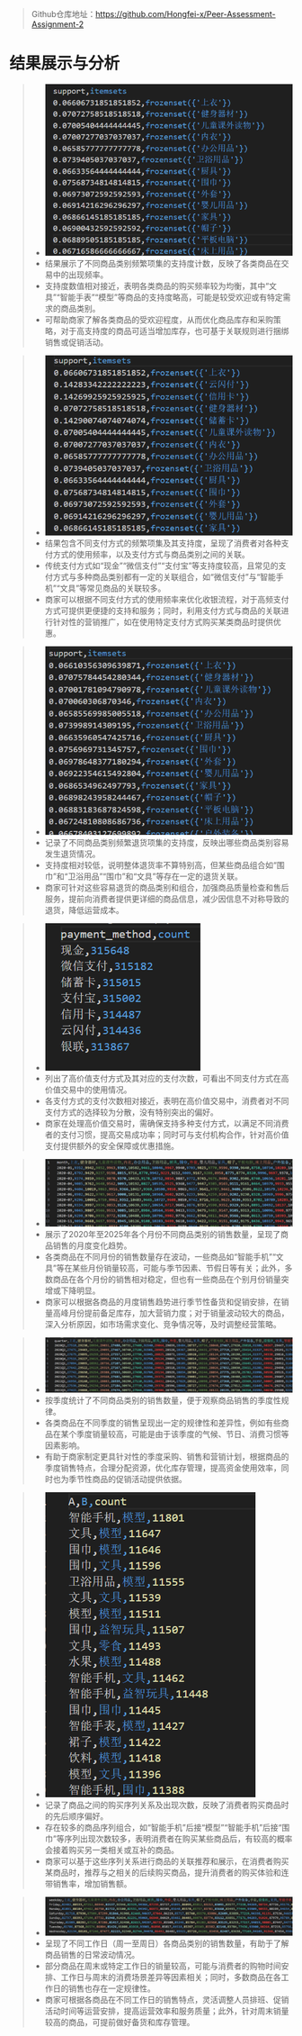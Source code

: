 > Github仓库地址：https://github.com/Hongfei-x/Peer-Assessment-Assignment-2

# 结果展示与分析
>- ![alt text](image.png)
>- 结果展示了不同商品类别频繁项集的支持度计数，反映了各类商品在交易中的出现频率。
>- 支持度数值相对接近，表明各类商品的购买频率较为均衡，其中“文具”“智能手表”“模型”等商品的支持度略高，可能是较受欢迎或有特定需求的商品类别。
>- 可帮助商家了解各类商品的受欢迎程度，从而优化商品库存和采购策略，对于高支持度的商品可适当增加库存，也可基于关联规则进行捆绑销售或促销活动。

>- ![alt text](image-1.png)
>- 结果包含不同支付方式的频繁项集及其支持度，呈现了消费者对各种支付方式的使用频率，以及支付方式与商品类别之间的关联。
>- 传统支付方式如“现金”“微信支付”“支付宝”等支持度较高，且常见的支付方式与多种商品类别都有一定的关联组合，如“微信支付”与“智能手机”“文具”等常见商品的关联较多。
>- 商家可以根据不同支付方式的使用频率来优化收银流程，对于高频支付方式可提供更便捷的支持和服务；同时，利用支付方式与商品的关联进行针对性的营销推广，如在使用特定支付方式购买某类商品时提供优惠。

>- ![alt text](image-2.png)
>- 记录了不同商品类别频繁退货项集的支持度，反映出哪些商品类别容易发生退货情况。
>- 支持度相对较低，说明整体退货率不算特别高，但某些商品组合如“围巾”和“卫浴用品”“围巾”和“文具”等存在一定的退货关联。
>- 商家可针对这些容易退货的商品类别和组合，加强商品质量检查和售后服务，提前向消费者提供更详细的商品信息，减少因信息不对称导致的退货，降低运营成本。

>- ![alt text](image-3.png)
>- 列出了高价值支付方式及其对应的支付次数，可看出不同支付方式在高价值交易中的使用情况。
>- 各支付方式的支付次数相对接近，表明在高价值交易中，消费者对不同支付方式的选择较为分散，没有特别突出的偏好。
>- 商家在处理高价值交易时，需确保支持多种支付方式，以满足不同消费者的支付习惯，提高交易成功率；同时可与支付机构合作，针对高价值支付提供额外的安全保障或优惠措施。

>- ![alt text](image-4.png)
>- 展示了2020年至2025年各个月份不同商品类别的销售数量，呈现了商品销售的月度变化趋势。
>- 各类商品在不同月份的销售数量存在波动，一些商品如“智能手机”“文具”等在某些月份销量较高，可能与季节因素、节假日等有关；此外，多数商品在各个月份的销售相对稳定，但也有一些商品在个别月份销量突增或下降明显。
>- 商家可以根据各商品的月度销售趋势进行季节性备货和促销安排，在销量高峰月份提前备足库存，加大营销力度；对于销量波动较大的商品，深入分析原因，如市场需求变化、竞争情况等，及时调整经营策略。

>- ![alt text](image-5.png)
>- 按季度统计了不同商品类别的销售数量，便于观察商品销售的季度性规律。
>- 各类商品在不同季度的销售呈现出一定的规律性和差异性，例如有些商品在某个季度销量较高，可能是由于该季度的气候、节日、消费习惯等因素影响。
>- 有助于商家制定更具针对性的季度采购、销售和营销计划，根据商品的季度销售特点，合理分配资源，优化库存管理，提高资金使用效率，同时也为季节性商品的促销活动提供依据。

>- ![alt text](image-6.png)
>- 记录了商品之间的购买序列关系及出现次数，反映了消费者购买商品时的先后顺序偏好。
>- 存在较多的商品序列组合，如“智能手机”后接“模型”“智能手机”后接“围巾”等序列出现次数较多，表明消费者在购买某些商品后，有较高的概率会接着购买另一类相关或互补的商品。
>- 商家可以基于这些序列关系进行商品的关联推荐和展示，在消费者购买某商品时，推荐与之相关的后续购买商品，提升消费者的购买体验和连带销售率，增加销售额。

>- ![alt text](image-7.png)
>- 呈现了不同工作日（周一至周日）各商品类别的销售数量，有助于了解商品销售的日常波动情况。
>- 部分商品在周末或特定工作日的销量较高，可能与消费者的购物时间安排、工作日与周末的消费场景差异等因素相关；同时，多数商品在各工作日的销售也存在一定规律性。
>- 商家可根据各商品在不同工作日的销售特点，灵活调整人员排班、促销活动时间等运营安排，提高运营效率和服务质量；此外，针对周末销量较高的商品，可提前做好备货和库存管理。